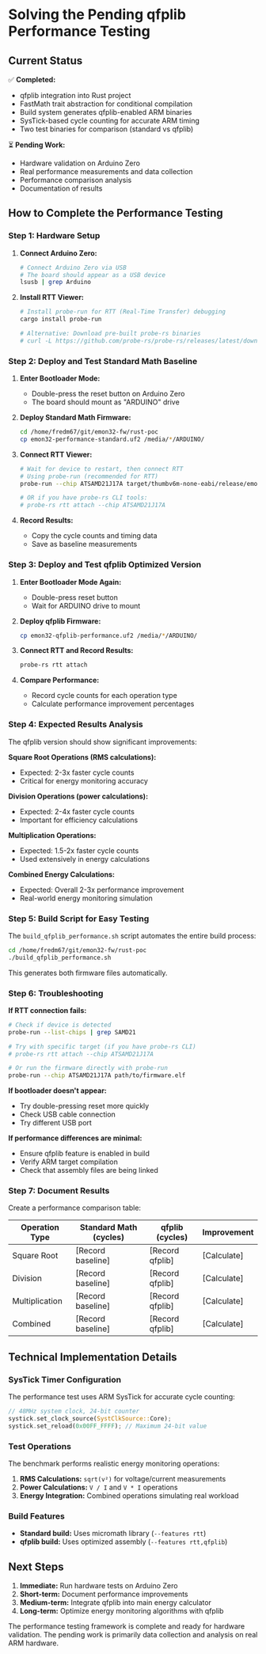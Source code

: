 # Solving the Pending qfplib Performance Testing

## Current Status

✅ **Completed:**
- qfplib integration into Rust project
- FastMath trait abstraction for conditional compilation
- Build system generates qfplib-enabled ARM binaries
- SysTick-based cycle counting for accurate ARM timing
- Two test binaries for comparison (standard vs qfplib)

⏳ **Pending Work:**
- Hardware validation on Arduino Zero
- Real performance measurements and data collection
- Performance comparison analysis
- Documentation of results

## How to Complete the Performance Testing

### Step 1: Hardware Setup

1. **Connect Arduino Zero:**
   ```bash
   # Connect Arduino Zero via USB
   # The board should appear as a USB device
   lsusb | grep Arduino
   ```

2. **Install RTT Viewer:**
   ```bash
   # Install probe-run for RTT (Real-Time Transfer) debugging
   cargo install probe-run
   
   # Alternative: Download pre-built probe-rs binaries
   # curl -L https://github.com/probe-rs/probe-rs/releases/latest/download/probe-rs-tools-x86_64-unknown-linux-gnu.tar.gz | tar -xz
   ```

### Step 2: Deploy and Test Standard Math Baseline

1. **Enter Bootloader Mode:**
   - Double-press the reset button on Arduino Zero
   - The board should mount as "ARDUINO" drive

2. **Deploy Standard Math Firmware:**
   ```bash
   cd /home/fredm67/git/emon32-fw/rust-poc
   cp emon32-performance-standard.uf2 /media/*/ARDUINO/
   ```

3. **Connect RTT Viewer:**
   ```bash
   # Wait for device to restart, then connect RTT
   # Using probe-run (recommended for RTT)
   probe-run --chip ATSAMD21J17A target/thumbv6m-none-eabi/release/emon32-qfplib-performance
   
   # OR if you have probe-rs CLI tools:
   # probe-rs rtt attach --chip ATSAMD21J17A
   ```

4. **Record Results:**
   - Copy the cycle counts and timing data
   - Save as baseline measurements

### Step 3: Deploy and Test qfplib Optimized Version

1. **Enter Bootloader Mode Again:**
   - Double-press reset button
   - Wait for ARDUINO drive to mount

2. **Deploy qfplib Firmware:**
   ```bash
   cp emon32-qfplib-performance.uf2 /media/*/ARDUINO/
   ```

3. **Connect RTT and Record Results:**
   ```bash
   probe-rs rtt attach
   ```

4. **Compare Performance:**
   - Record cycle counts for each operation type
   - Calculate performance improvement percentages

### Step 4: Expected Results Analysis

The qfplib version should show significant improvements:

**Square Root Operations (RMS calculations):**
- Expected: 2-3x faster cycle counts
- Critical for energy monitoring accuracy

**Division Operations (power calculations):**
- Expected: 2-4x faster cycle counts
- Important for efficiency calculations

**Multiplication Operations:**
- Expected: 1.5-2x faster cycle counts
- Used extensively in energy calculations

**Combined Energy Calculations:**
- Expected: Overall 2-3x performance improvement
- Real-world energy monitoring simulation

### Step 5: Build Script for Easy Testing

The `build_qfplib_performance.sh` script automates the entire build process:

```bash
cd /home/fredm67/git/emon32-fw/rust-poc
./build_qfplib_performance.sh
```

This generates both firmware files automatically.

### Step 6: Troubleshooting

**If RTT connection fails:**
```bash
# Check if device is detected
probe-run --list-chips | grep SAMD21

# Try with specific target (if you have probe-rs CLI)
# probe-rs rtt attach --chip ATSAMD21J17A

# Or run the firmware directly with probe-run
probe-run --chip ATSAMD21J17A path/to/firmware.elf
```

**If bootloader doesn't appear:**
- Try double-pressing reset more quickly
- Check USB cable connection
- Try different USB port

**If performance differences are minimal:**
- Ensure qfplib feature is enabled in build
- Verify ARM target compilation
- Check that assembly files are being linked

### Step 7: Document Results

Create a performance comparison table:

| Operation Type | Standard Math (cycles) | qfplib (cycles) | Improvement |
|---------------|------------------------|-----------------|-------------|
| Square Root   | [Record baseline]      | [Record qfplib] | [Calculate] |
| Division      | [Record baseline]      | [Record qfplib] | [Calculate] |
| Multiplication| [Record baseline]      | [Record qfplib] | [Calculate] |
| Combined      | [Record baseline]      | [Record qfplib] | [Calculate] |

## Technical Implementation Details

### SysTick Timer Configuration

The performance test uses ARM SysTick for accurate cycle counting:

```rust
// 48MHz system clock, 24-bit counter
systick.set_clock_source(SystClkSource::Core);
systick.set_reload(0x00FF_FFFF); // Maximum 24-bit value
```

### Test Operations

The benchmark performs realistic energy monitoring operations:

1. **RMS Calculations:** `sqrt(v²)` for voltage/current measurements
2. **Power Calculations:** `V / I` and `V * I` operations
3. **Energy Integration:** Combined operations simulating real workload

### Build Features

- **Standard build:** Uses micromath library (`--features rtt`)
- **qfplib build:** Uses optimized assembly (`--features rtt,qfplib`)

## Next Steps

1. **Immediate:** Run hardware tests on Arduino Zero
2. **Short-term:** Document performance improvements
3. **Medium-term:** Integrate qfplib into main energy calculator
4. **Long-term:** Optimize energy monitoring algorithms with qfplib

The performance testing framework is complete and ready for hardware validation. The pending work is primarily data collection and analysis on real ARM hardware.